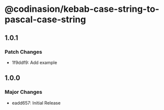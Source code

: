 # @codinasion/kebab-case-string-to-pascal-case-string

## 1.0.1

### Patch Changes

- 1f9ddf9: Add example

## 1.0.0

### Major Changes

- eadd657: Initial Release
